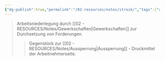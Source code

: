 ```yaml
---
{"dg-publish":true,"permalink":"/02-resources/notes/streik/","tags":["arbeitsrecht/arbeitskampf"],"noteIcon":"","updated":"2025-08-26T16:35:24.643+02:00"}
---
```


>Arbeitsniederlegung durch [[02 - RESOURCES/Notes/Gewerkschaften\|Gewerkschaften]] zur Durchsetzung von Forderungen.
>>Gegenstück zur [[02 - RESOURCES/Notes/Aussperrung\|Aussperrung]] - Druckmittel der Arbeitnehmerseite.